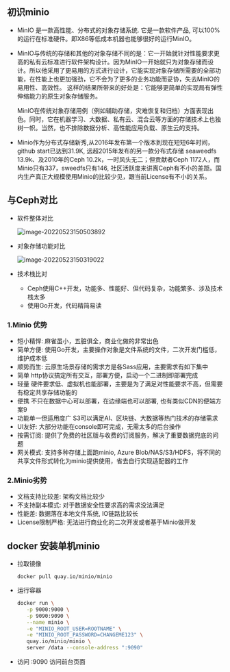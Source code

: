 ## 初识minio

- MinIO 是一款高性能、分布式的对象存储系统. 它是一款软件产品, 可以100%的运行在标准硬件。即X86等低成本机器也能够很好的运行MinIO。

- MinIO与传统的存储和其他的对象存储不同的是：它一开始就针对性能要求更高的私有云标准进行软件架构设计。因为MinIO一开始就只为对象存储而设计。所以他采用了更易用的方式进行设计，它能实现对象存储所需要的全部功能，在性能上也更加强劲，它不会为了更多的业务功能而妥协，失去MinIO的易用性、高效性。 这样的结果所带来的好处是：它能够更简单的实现局有弹性伸缩能力的原生对象存储服务。

  MinIO在传统对象存储用例（例如辅助存储，灾难恢复和归档）方面表现出色。同时，它在机器学习、大数据、私有云、混合云等方面的存储技术上也独树一帜。当然，也不排除数据分析、高性能应用负载、原生云的支持。

- Minio作为分布式存储新秀,从2016年发布第一个版本到现在短短6年时间，github start已达到31.9K, 远超2015年发布的另一款分布式存储 seaweedfs 13.9k、及2010年的Ceph 10.2k，一时风头无二；但贡献者Ceph 1172人，而Minio只有337，sweedfs只有146, 社区活跃度来讲离Ceph有不小的差距。国内生产真正大规模使用Minio的比较少见，跟当前License有不小的关系。

## 与Ceph对比

- 软件整体对比

  ![image-20220523150503892](https://raw.githubusercontent.com/hellolib/pictures/main/Typora/pic-00-gitee/image-20220523150503892.png)

- 对象存储功能对比

  ![image-20220523150319022](https://raw.githubusercontent.com/hellolib/pictures/main/Typora/pic-00-gitee/image-20220523150319022.png)

- 技术栈比对
  - Ceph使用C++开发，功能多、性能好、但代码复杂，功能繁多、涉及技术栈太多
  - 使用Go开发，代码精简易读

### 1.Minio 优势

- 短小精悍: 麻雀虽小，五脏俱全，商业化做的非常出色
- 简单方便: 使用Go开发，主要操作对象是文件系统的文件，二次开发门槛低，维护成本低
- 顺势而生: 云原生场景存储的需求方是各Sass应用，主要需求有如下集中
- 简单 http协议搞定所有交互，部署方便，启动一个二进制即部署完成
- 轻量 硬件要求低、虚拟机也能部署，主要是为了满足对性能要求不高，但需要有稳定共享存储功能的
- 便携 不只在数据中心可以部署，在边缘端也可以部署, 也有类似CDN的便端方案9
- 功能单一但适用度广 S3可以满足AI、区块链、大数据等热门技术的存储需求
- UI友好: 大部分功能在console即可完成，无需太多的后台操作
- 按需订阅: 提供了免费的社区版与收费的订阅服务，解决了重要数据兜底的问题
- 网关模式: 支持多种存储上面跑minio, Azure Blob/NAS/S3/HDFS，将不同的共享文件形式转化为minio提供使用，省去自行实现适配器的工作

### 2.Minio劣势

- 文档支持比较差: 架构文档比较少
- 不支持副本模式: 对于数据安全性要求高的需求没法满足
- 性能差: 数据落在本地文件系统, IO链路比较长
- License限制严格: 无法进行商业化的二次开发或者基于Minio做开发

## docker 安装单机minio

- 拉取镜像

  `docker pull quay.io/minio/minio `

- 运行容器
  ```sh
  docker run \
     -p 9000:9000 \
     -p 9090:9090 \
     --name minio \
     -e "MINIO_ROOT_USER=ROOTNAME" \
     -e "MINIO_ROOT_PASSWORD=CHANGEME123" \
     quay.io/minio/minio \
     server /data --console-address ":9090"
  ```

- 访问 :9090 访问前台页面
